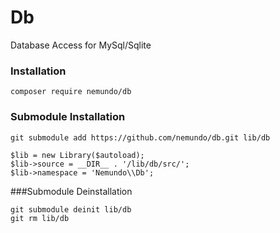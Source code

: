# Db

Database Access  for MySql/Sqlite 


### Installation 
```
composer require nemundo/db
```

### Submodule Installation 
```
git submodule add https://github.com/nemundo/db.git lib/db
```


```
$lib = new Library($autoload);
$lib->source = __DIR__ . '/lib/db/src/';
$lib->namespace = 'Nemundo\\Db';
```

###Submodule Deinstallation
```
git submodule deinit lib/db
git rm lib/db
```